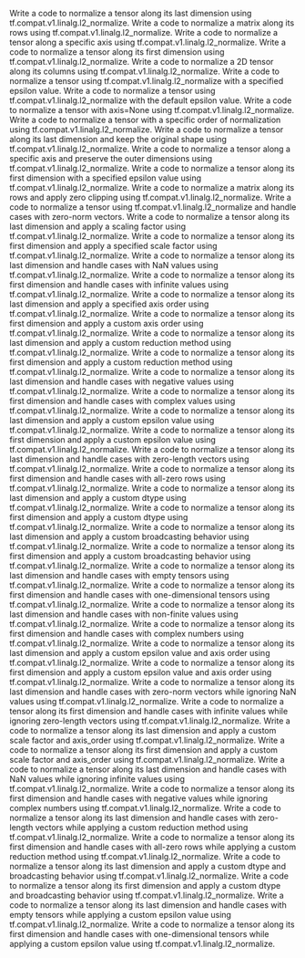 Write a code to normalize a tensor along its last dimension using tf.compat.v1.linalg.l2_normalize.
Write a code to normalize a matrix along its rows using tf.compat.v1.linalg.l2_normalize.
Write a code to normalize a tensor along a specific axis using tf.compat.v1.linalg.l2_normalize.
Write a code to normalize a tensor along its first dimension using tf.compat.v1.linalg.l2_normalize.
Write a code to normalize a 2D tensor along its columns using tf.compat.v1.linalg.l2_normalize.
Write a code to normalize a tensor using tf.compat.v1.linalg.l2_normalize with a specified epsilon value.
Write a code to normalize a tensor using tf.compat.v1.linalg.l2_normalize with the default epsilon value.
Write a code to normalize a tensor with axis=None using tf.compat.v1.linalg.l2_normalize.
Write a code to normalize a tensor with a specific order of normalization using tf.compat.v1.linalg.l2_normalize.
Write a code to normalize a tensor along its last dimension and keep the original shape using tf.compat.v1.linalg.l2_normalize.
Write a code to normalize a tensor along a specific axis and preserve the outer dimensions using tf.compat.v1.linalg.l2_normalize.
Write a code to normalize a tensor along its first dimension with a specified epsilon value using tf.compat.v1.linalg.l2_normalize.
Write a code to normalize a matrix along its rows and apply zero clipping using tf.compat.v1.linalg.l2_normalize.
Write a code to normalize a tensor using tf.compat.v1.linalg.l2_normalize and handle cases with zero-norm vectors.
Write a code to normalize a tensor along its last dimension and apply a scaling factor using tf.compat.v1.linalg.l2_normalize.
Write a code to normalize a tensor along its first dimension and apply a specified scale factor using tf.compat.v1.linalg.l2_normalize.
Write a code to normalize a tensor along its last dimension and handle cases with NaN values using tf.compat.v1.linalg.l2_normalize.
Write a code to normalize a tensor along its first dimension and handle cases with infinite values using tf.compat.v1.linalg.l2_normalize.
Write a code to normalize a tensor along its last dimension and apply a specified axis order using tf.compat.v1.linalg.l2_normalize.
Write a code to normalize a tensor along its first dimension and apply a custom axis order using tf.compat.v1.linalg.l2_normalize.
Write a code to normalize a tensor along its last dimension and apply a custom reduction method using tf.compat.v1.linalg.l2_normalize.
Write a code to normalize a tensor along its first dimension and apply a custom reduction method using tf.compat.v1.linalg.l2_normalize.
Write a code to normalize a tensor along its last dimension and handle cases with negative values using tf.compat.v1.linalg.l2_normalize.
Write a code to normalize a tensor along its first dimension and handle cases with complex values using tf.compat.v1.linalg.l2_normalize.
Write a code to normalize a tensor along its last dimension and apply a custom epsilon value using tf.compat.v1.linalg.l2_normalize.
Write a code to normalize a tensor along its first dimension and apply a custom epsilon value using tf.compat.v1.linalg.l2_normalize.
Write a code to normalize a tensor along its last dimension and handle cases with zero-length vectors using tf.compat.v1.linalg.l2_normalize.
Write a code to normalize a tensor along its first dimension and handle cases with all-zero rows using tf.compat.v1.linalg.l2_normalize.
Write a code to normalize a tensor along its last dimension and apply a custom dtype using tf.compat.v1.linalg.l2_normalize.
Write a code to normalize a tensor along its first dimension and apply a custom dtype using tf.compat.v1.linalg.l2_normalize.
Write a code to normalize a tensor along its last dimension and apply a custom broadcasting behavior using tf.compat.v1.linalg.l2_normalize.
Write a code to normalize a tensor along its first dimension and apply a custom broadcasting behavior using tf.compat.v1.linalg.l2_normalize.
Write a code to normalize a tensor along its last dimension and handle cases with empty tensors using tf.compat.v1.linalg.l2_normalize.
Write a code to normalize a tensor along its first dimension and handle cases with one-dimensional tensors using tf.compat.v1.linalg.l2_normalize.
Write a code to normalize a tensor along its last dimension and handle cases with non-finite values using tf.compat.v1.linalg.l2_normalize.
Write a code to normalize a tensor along its first dimension and handle cases with complex numbers using tf.compat.v1.linalg.l2_normalize.
Write a code to normalize a tensor along its last dimension and apply a custom epsilon value and axis order using tf.compat.v1.linalg.l2_normalize.
Write a code to normalize a tensor along its first dimension and apply a custom epsilon value and axis order using tf.compat.v1.linalg.l2_normalize.
Write a code to normalize a tensor along its last dimension and handle cases with zero-norm vectors while ignoring NaN values using tf.compat.v1.linalg.l2_normalize.
Write a code to normalize a tensor along its first dimension and handle cases with infinite values while ignoring zero-length vectors using tf.compat.v1.linalg.l2_normalize.
Write a code to normalize a tensor along its last dimension and apply a custom scale factor and axis_order using tf.compat.v1.linalg.l2_normalize.
Write a code to normalize a tensor along its first dimension and apply a custom scale factor and axis_order using tf.compat.v1.linalg.l2_normalize.
Write a code to normalize a tensor along its last dimension and handle cases with NaN values while ignoring infinite values using tf.compat.v1.linalg.l2_normalize.
Write a code to normalize a tensor along its first dimension and handle cases with negative values while ignoring complex numbers using tf.compat.v1.linalg.l2_normalize.
Write a code to normalize a tensor along its last dimension and handle cases with zero-length vectors while applying a custom reduction method using tf.compat.v1.linalg.l2_normalize.
Write a code to normalize a tensor along its first dimension and handle cases with all-zero rows while applying a custom reduction method using tf.compat.v1.linalg.l2_normalize.
Write a code to normalize a tensor along its last dimension and apply a custom dtype and broadcasting behavior using tf.compat.v1.linalg.l2_normalize.
Write a code to normalize a tensor along its first dimension and apply a custom dtype and broadcasting behavior using tf.compat.v1.linalg.l2_normalize.
Write a code to normalize a tensor along its last dimension and handle cases with empty tensors while applying a custom epsilon value using tf.compat.v1.linalg.l2_normalize.
Write a code to normalize a tensor along its first dimension and handle cases with one-dimensional tensors while applying a custom epsilon value using tf.compat.v1.linalg.l2_normalize.